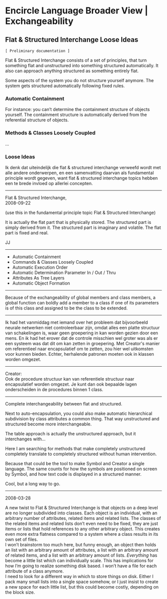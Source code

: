 ﻿Encircle Language Broader View | Exchangeability
==============================================

Flat & Structured Interchange Loose Ideas
-----------------------------------------

`[ Preliminary documentation ]`

Flat & Structured Interchange consists of a set of principles, that turn something flat and unstructured into something structured automatically. It also can approach anything structured as something entirely flat.

Some aspects of the system you do not structure yourself anymore. The system gets structured automatically following fixed rules. 

### Automatic Containment

For instance: you can’t determine the containment structure of objects yourself. The containment structure is automatically derived from the referential structure of objects.

### Methods & Classes Loosely Coupled

...

### Loose Ideas

Ik denk dat uiteindelijk die flat & structured interchange verweefd wordt met alle andere onderwerpen, en een samenvatting daarvan als fundamental principle wordt gegeven, want flat & structured interchange topics hebben een te brede invloed op allerlei concepten.

-----

Flat & Structured Interchange,  
2008-09-22

(use this in the fundamental principle topic Flat & Structured Interchange)

It is actually the flat part that is physically stored. The structured part is simply derived from it. The structured part is imaginary and volatile. The flat part is fixed and real.

JJ

-----

- Automatic Containment
- Commands & Classes Loosely Coupled
- Automatic Execution Order
- Automatic Determination Parameter In / Out / Thru
- Attributes As Tree Layers
- Automatic Object Formation

-----

Because of the exchangeability of global members and class members, a global function can boldly add a member to a class if one of its parameters is of this class and assigned to be the class to be extended.

-----

Ik had het vanmiddag met iemand over het probleem dat bijvoorbeeld neurale netwerken niet controleerbaar zijn, omdat alles een platte structuur van schakelingen is, waar geen groepering in kan worden gezien door een mens. En ik had het erover dat de controle misschien wel groter was als er een systeem was dat dit om kan zetten in groepering. Met Creator's manier om referentieel naar encapsulatief om te zetten, zou hier wel uitkomsten voor kunnen bieden. Echter, herhalende patronen moeten ook in klassen worden omgezet.

-----

Creator:  
Ook de procedure structuur kan van referentiele structuur naar encapsulatief worden omgezet. Je kunt dan ook bepaalde lagen onderscheiden in de procedures binnen 1 class.

-----

Complete interchangeability between flat and structured.

Next to auto-encapsulation, you could also make automatic hierarchical subdivision by class attributes a common thing. That way unstructured and structured become more interchangeable.

The table approach is actually the unstructured approach, but it interchanges with...

Here I am searching for methods that make completely unstructured completely translate to completely structured without human intervention.

Because that could be the tool to make Symbol and Creator a single language. The same counts for how the symbols are positioned on screen by Symbol, and how text code is displayed in a structured manner.

Cool, but a long way to go.

-----

2008-03-28

A new twist to Flat & Structured Interchange is that objects on a deep level are no longer subdivided into classes. Each object is an individual, with an arbitrary number of attributes, related items and related lists. The classes of the related items and related lists don’t even need to be fixed, they are just items or lists that hold references to any other arbitrary object. This creates even more extra flatness compared to a system where a class results in its own set of files.  
I won’t brainstorm too much here, but funny enough, an object then holds an list with an arbitrary amount of attributes, a list with an arbitrary amount of related items, and a list with an arbitrary amount of lists. *Everything* has become a little list which can individually scale. This has implications for how I’m going to realize something disk based. I won’t have a file for each attribute of a class anymore.  
I need to look for a different way in which to store things on disk. Either I pack many small lists into a single space somehow, or I just insist to create a new space for each little list, but this could become costly, depending on the block size.